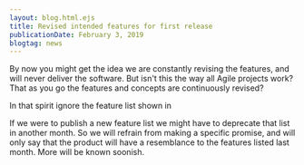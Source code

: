 ```yaml
---
layout: blog.html.ejs
title: Revised intended features for first release
publicationDate: February 3, 2019
blogtag: news
---
```


By now you might get the idea we are constantly revising the features, and will never deliver the software.  But isn't this the way all Agile projects work?  That as you go the features and concepts are continuously revised?

In that spirit ignore the feature list shown in [](/blog/2019/01/features.html)

If we were to publish a new feature list we might have to deprecate that list in another month.  So we will refrain from making a specific promise, and will only say that the product will have a resemblance to the features listed last month.  More will be known soonish.
